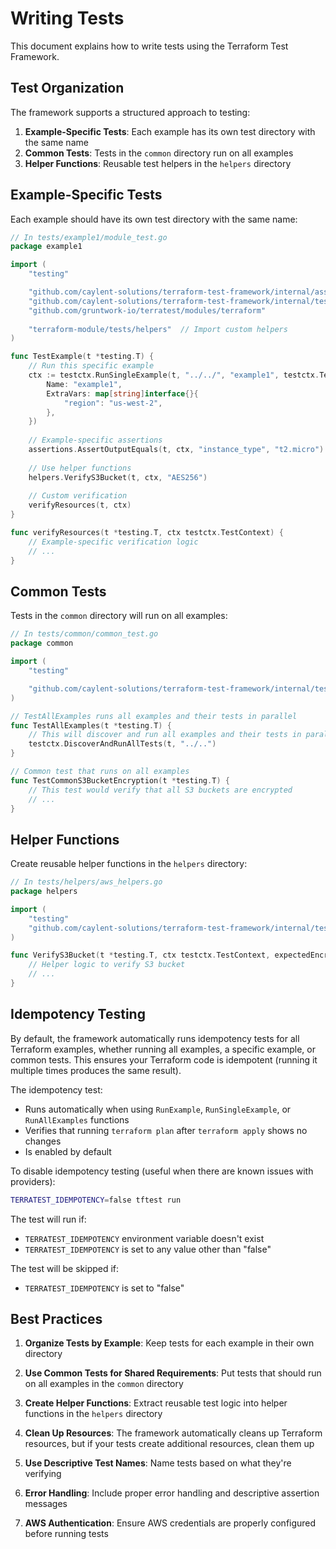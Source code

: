 # Writing Tests

This document explains how to write tests using the Terraform Test Framework.

## Test Organization

The framework supports a structured approach to testing:

1. **Example-Specific Tests**: Each example has its own test directory with the same name
2. **Common Tests**: Tests in the `common` directory run on all examples
3. **Helper Functions**: Reusable test helpers in the `helpers` directory

## Example-Specific Tests

Each example should have its own test directory with the same name:

```go
// In tests/example1/module_test.go
package example1

import (
	"testing"

	"github.com/caylent-solutions/terraform-test-framework/internal/assertions"
	"github.com/caylent-solutions/terraform-test-framework/internal/testctx"
	"github.com/gruntwork-io/terratest/modules/terraform"
	
	"terraform-module/tests/helpers"  // Import custom helpers
)

func TestExample(t *testing.T) {
	// Run this specific example
	ctx := testctx.RunSingleExample(t, "../../", "example1", testctx.TestConfig{
		Name: "example1",
		ExtraVars: map[string]interface{}{
			"region": "us-west-2",
		},
	})
	
	// Example-specific assertions
	assertions.AssertOutputEquals(t, ctx, "instance_type", "t2.micro")
	
	// Use helper functions
	helpers.VerifyS3Bucket(t, ctx, "AES256")
	
	// Custom verification
	verifyResources(t, ctx)
}

func verifyResources(t *testing.T, ctx testctx.TestContext) {
	// Example-specific verification logic
	// ...
}
```

## Common Tests

Tests in the `common` directory will run on all examples:

```go
// In tests/common/common_test.go
package common

import (
	"testing"

	"github.com/caylent-solutions/terraform-test-framework/internal/testctx"
)

// TestAllExamples runs all examples and their tests in parallel
func TestAllExamples(t *testing.T) {
	// This will discover and run all examples and their tests in parallel
	testctx.DiscoverAndRunAllTests(t, "../..")
}

// Common test that runs on all examples
func TestCommonS3BucketEncryption(t *testing.T) {
	// This test would verify that all S3 buckets are encrypted
	// ...
}
```

## Helper Functions

Create reusable helper functions in the `helpers` directory:

```go
// In tests/helpers/aws_helpers.go
package helpers

import (
	"testing"
	"github.com/caylent-solutions/terraform-test-framework/internal/testctx"
)

func VerifyS3Bucket(t *testing.T, ctx testctx.TestContext, expectedEncryption string) {
	// Helper logic to verify S3 bucket
	// ...
}
```

## Idempotency Testing

By default, the framework automatically runs idempotency tests for all Terraform examples, whether running all examples, a specific example, or common tests. This ensures your Terraform code is idempotent (running it multiple times produces the same result).

The idempotency test:
- Runs automatically when using `RunExample`, `RunSingleExample`, or `RunAllExamples` functions
- Verifies that running `terraform plan` after `terraform apply` shows no changes
- Is enabled by default

To disable idempotency testing (useful when there are known issues with providers):

```bash
TERRATEST_IDEMPOTENCY=false tftest run
```

The test will run if:
- `TERRATEST_IDEMPOTENCY` environment variable doesn't exist
- `TERRATEST_IDEMPOTENCY` is set to any value other than "false"

The test will be skipped if:
- `TERRATEST_IDEMPOTENCY` is set to "false"

## Best Practices

1. **Organize Tests by Example**: Keep tests for each example in their own directory

2. **Use Common Tests for Shared Requirements**: Put tests that should run on all examples in the `common` directory

3. **Create Helper Functions**: Extract reusable test logic into helper functions in the `helpers` directory

4. **Clean Up Resources**: The framework automatically cleans up Terraform resources, but if your tests create additional resources, clean them up

5. **Use Descriptive Test Names**: Name tests based on what they're verifying

6. **Error Handling**: Include proper error handling and descriptive assertion messages

7. **AWS Authentication**: Ensure AWS credentials are properly configured before running tests